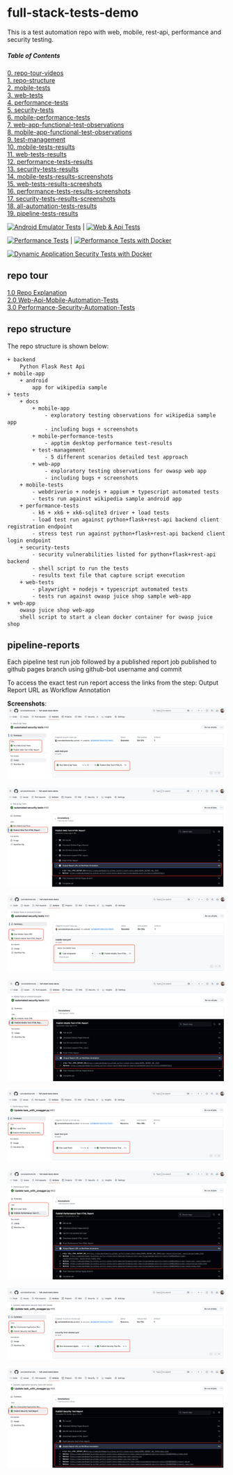 # full-stack-tests-demo

This is a test automation repo with web, mobile, rest-api, performance and security testing.

##### Table of Contents
[0. repo-tour-videos](#repo-tour)<br />
[1. repo-structure](#repo-structure)<br />
[2. mobile-tests](./tests/mobile-tests/README.md)<br />
[3. web-tests](./tests/web-tests/README.md)<br />
[4. performance-tests](./tests/performance-tests/README.md)<br />
[5. security-tests](./tests/security-tests/README.md)<br />
[6. mobile-performance-tests](./tests/docs/mobile-performance-tests/README.md)<br />
[7. web-app-functional-test-observations](./tests/docs/web-app/Web-app-observations.md)<br />
[8. mobile-app-functional-test-observations](./tests/docs/mobile-app/Mobile-app-observations.md)<br /> 
[9. test-management](./tests/docs/test-management/README.md)<br />
[10. mobile-tests-results](https://vamsidarbhamulla.github.io/full-stack-tests-demo/mobile-reports/publish-mobile-n-load-test-report/12531729051/1/)<br />
[11. web-tests-results](https://vamsidarbhamulla.github.io/full-stack-tests-demo/reports/main/12523798224/1/)<br />
[12. performance-tests-results](https://vamsidarbhamulla.github.io/full-stack-tests-demo/performance-test-reports/5/merge/12532453822/1/user-login/user_login/index.html)<br />
[13. security-tests-results](https://vamsidarbhamulla.github.io/full-stack-tests-demo/security-test-reports/automated-security-tests/12648545019/1/index.html)<br />
[14. mobile-tests-results-screenshots](./tests/mobile-tests/docs)<br />
[15. web-tests-results-screeshots](./tests/web-tests/docs)<br />
[16. performance-tests-results-screenshots](./tests/performance-tests/docs)<br />
[17. security-tests-results-screenshots](./tests/security-tests/docs)<br />
[18. all-automation-tests-results](https://github.com/vamsidarbhamulla/full-stack-tests-demo/tree/gh-pages)<br />
[19. pipeline-tests-results](#pipeline-reports)<br />

[![Android Emulator Tests](https://github.com/vamsidarbhamulla/full-stack-tests-demo/actions/workflows/mobile-test.yml/badge.svg)](https://github.com/vamsidarbhamulla/full-stack-tests-demo/actions/workflows/mobile-test.yml) | [![Web & Api Tests](https://github.com/vamsidarbhamulla/full-stack-tests-demo/actions/workflows/web-test.yml/badge.svg)](https://github.com/vamsidarbhamulla/full-stack-tests-demo/actions/workflows/web-test.yml)<br />

[![Performance Tests](https://github.com/vamsidarbhamulla/full-stack-tests-demo/actions/workflows/load-test.yml/badge.svg)](https://github.com/vamsidarbhamulla/full-stack-tests-demo/actions/workflows/load-test.yml)  |  [![Performance Tests with Docker](https://github.com/vamsidarbhamulla/full-stack-tests-demo/actions/workflows/load-test-docker.yml/badge.svg)](https://github.com/vamsidarbhamulla/full-stack-tests-demo/actions/workflows/load-test-docker.yml)<br />

[![Dynamic Application Security Tests with Docker](https://github.com/vamsidarbhamulla/full-stack-tests-demo/actions/workflows/security-test-docker.yml/badge.svg)](https://github.com/vamsidarbhamulla/full-stack-tests-demo/actions/workflows/security-test-docker.yml)<br />

<a name="repo-tour"></a>

## repo tour 
[1.0 Repo Explanation](https://www.loom.com/share/0e6ca6f8aa6248d19393e3f57f919951)<br />
[2.0 Web-Api-Mobile-Automation-Tests](https://www.loom.com/share/185dceb7f3cd4d28aa75c0d2fccdaaf2)<br />
[3.0 Performance-Security-Automation-Tests](https://www.loom.com/share/4acdcfc0950f4f2bac22e43727d7b684)<br />


<a name="repo-stucture"></a>

## repo structure 
The repo structure is shown below:
````
+ backend
    Python Flask Rest Api 
+ mobile-app
    + android 
        app for wikipedia sample    
+ tests
    + docs 
        + mobile-app
            - exploratory testing observations for wikipedia sample app
            - including bugs + screenshots
        + mobile-performance-tests
            - apptim desktop performance test-results
        + test-management
            - 5 different scenarios detailed test approach 
        + web-app
            - exploratory testing observations for owasp web app
            - including bugs + screenshots
    + mobile-tests
        - webdriverio + nodejs + appium + typescript automated tests
        - tests run against wikipedia sample android app
    + performance-tests
        - k6 + xk6 + xk6-sqlite3 driver + load tests
        - load test run against python+flask+rest-api backend client registration endpoint
        - stress test run against python+flask+rest-api backend client login endpoint  
    + security-tests 
        - security vulnerabilities listed for python+flask+rest-api backend
        - shell script to run the tests 
        - results text file that capture script execution 
    + web-tests 
        - playwright + nodejs + typescript automated tests
        - tests run against owasp juice shop sample web-app   
+ web-app
    owasp juice shop web-app
    shell script to start a clean docker container for owasp juice shop
````

<a name="pipeline-reports"></a>

## pipeline-reports

Each pipeline test run job followed by a published report job published to github pages branch using github-bot username and commit

To access the exact test run report access the links from the step: 
Output Report URL as Workflow Annotation

**Screenshots**: 
![1.1.Web-Test-Job-Run.png](./tests/docs/pipeline-test-reports/1.1.Web-Test-Job-Run.png)<br /><br /> 
![1.2.Web-Test-Job-Run-Report-URL.png](./tests/docs/pipeline-test-reports/1.2.Web-Test-Job-Run-Report-URL.png)<br /><br /> 
![2.1.Mobile-Test-Job-Run.png](./tests/docs/pipeline-test-reports/2.1.Mobile-Test-Job-Run.png)<br /><br /> 
![2.2.Mobile-Test-Job-Run-Report-URL.png](./tests/docs/pipeline-test-reports/2.2.Mobile-Test-Job-Run-Report-URL.png)<br /><br /> 
![3.1.Performance-Test-Job-Run.png](./tests/docs/pipeline-test-reports/3.1.Performance-Test-Job-Run.png)<br /><br /> 
![3.2.Performance-Test-Job-Run-Report-URL.png](./tests/docs/pipeline-test-reports/3.2.Performance-Test-Job-Run-Report-URL.png)<br /><br /> 
![4.1.Security-Test-Job-Run.png](./tests/docs/pipeline-test-reports/4.1.Security-Test-Job-Run.png)<br /><br /> 
![4.2.Security-Test-Job-Run-Report-URL.png](./tests/docs/pipeline-test-reports/4.2.Security-Test-Job-Run-Report-URL.png)<br /><br /> 